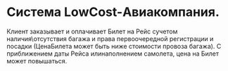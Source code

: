 # Система LowCost-Авиакомпания. 
Клиент заказывает и оплачивает Билет на Рейс сучетом наличия\отсутствия багажа и права первоочередной регистрации 
и посадки (ЦенаБилета может быть ниже стоимости провоза багажа). 
С приближением даты Рейса илинаполнением самолета, цена на Билет может повышаться.
